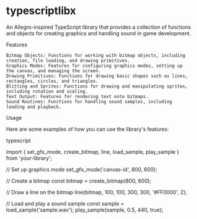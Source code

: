 # typescriptlibx
An Allegro-inspired TypeScript library that provides a collection of functions and objects for creating graphics and handling sound in game development.

Features

    Bitmap Objects: Functions for working with bitmap objects, including creation, file loading, and drawing primitives.
    Graphics Modes: Features for configuring graphics modes, setting up the canvas, and managing the screen.
    Drawing Primitives: Functions for drawing basic shapes such as lines, rectangles, circles, and triangles.
    Blitting and Sprites: Functions for drawing and manipulating sprites, including rotation and scaling.
    Text Output: Features for rendering text onto bitmaps.
    Sound Routines: Functions for handling sound samples, including loading and playback.

Usage

Here are some examples of how you can use the library's features:

typescript

import { set_gfx_mode, create_bitmap, line, load_sample, play_sample } from 'your-library';

// Set up graphics mode
set_gfx_mode('canvas-id', 800, 600);

// Create a bitmap
const bitmap = create_bitmap(800, 600);

// Draw a line on the bitmap
line(bitmap, 100, 100, 300, 300, '#FF0000', 2);

// Load and play a sound sample
const sample = load_sample('sample.wav');
play_sample(sample, 0.5, 440, true);
